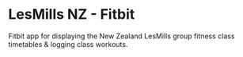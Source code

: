 # LesMills NZ - Fitbit

Fitbit app for displaying the New Zealand LesMills group fitness class timetables & logging class workouts.
